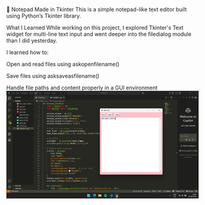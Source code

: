 📝 Notepad Made in Tkinter
This is a simple notepad-like text editor built using Python’s Tkinter library.

What I Learned
While working on this project, I explored Tkinter's Text widget for multi-line text input and went deeper into the filedialog module than I did yesterday.

I learned how to:

Open and read files using askopenfilename()

Save files using asksaveasfilename()

Handle file paths and content properly in a GUI environment
![Image Alt](https://github.com/wu-tangyatharthsingh/Notepad-Made-in-Tkinter/blob/a41b1bdf13711ebae982363463d488bba4a561fd/Screenshot%202025-08-07%20162606.png)
